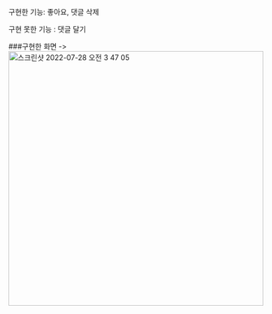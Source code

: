 구현한 기능: 좋아요, 댓글 삭제

구현 못한 기능 : 댓글 달기


###구현한 화면 -> 
<img width="502" alt="스크린샷 2022-07-28 오전 3 47 05" src="https://user-images.githubusercontent.com/108219121/181348966-6bc10304-c5a9-4214-adde-c066fa1641d8.png">
